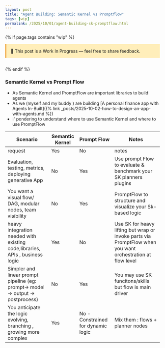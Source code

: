 ```yaml
---
layout: post
title: "Agent Building: Semantic Kernel vs Promptflow"
tags: [wip]
permalink: /2025/10/01/agent-building-sk-promptflow.html
---
```


{% if page.tags contains "wip" %}

<div style="background:#ffeeba; border-left:4px solid #f0ad4e; padding:1em; margin-bottom:2em;">
  🚧 This post is a Work In Progress — feel free to share feedback.
</div>
{% endif %}

### Semantic Kernel vs Prompt Flow

- As Semantic Kernel and PromptFlow are important libraries to build agents 
- As we (myself and my buddy ) are building [A personal finance app with Agents In-Built]({% link _posts/2025-10-02-how-to-design-an-app-with-agents.md %})
- I' pondering to understand where to use Semantic Kernel and where to use PromptFlow



| Scenario                                                                         | Semantic Kernel | Prompt Flow                        | Notes                                                                                                      |
| -------------------------------------------------------------------------------- | --------------- | ---------------------------------- | ---------------------------------------------------------------------------------------------------------- |
| request                                                                          | Yes             | No                                 | notes                                                                                                      |
| Evaluation, testing, metrics, deploying generative App                           | No              | Yes                                | Use prompt Flow to evaluate & benchmark your SK planners plugins                                           |
| You want a visual flow/ DAG, modular nodes, team visibility                      | No              | Yes                                | PromptFlow to structure and visualize your Sk-based logic                                                  |
| heavy integration needed with existing code,libraries, APIs , business logic     | Yes             | No                                 | Use SK for heavy lifting but wrap or invoke parts via PromptFlow when you want orchestration at flow level |
| Simpler and linear prompt pipeline (eg: prompt-> model -> output -> postprocess) | No              | Yes                                | You may use SK funcitons/skills but flow is main driver                                                    |
| You anticipate the logic evolving, branching , growing more complex              | Yes             | No - Constrained for dynamic logic | Mix them : flows + planner nodes                                                                           |


